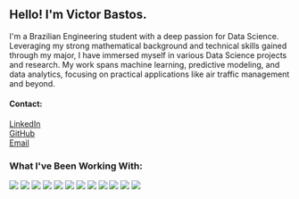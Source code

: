 <strong>
    <h2>Hello! I'm Victor Bastos.</h2>
</strong>

<p>
    I'm a Brazilian Engineering student with a deep passion for Data Science. Leveraging my strong mathematical background and technical skills gained through my major, I have immersed myself in various Data Science projects and research. My work spans machine learning, predictive modeling, and data analytics, focusing on practical applications like air traffic management and beyond.

</p>

<h4>Contact:</h4>

<p>
    <a href="https://www.linkedin.com/in/victor-bastos7/">LinkedIn</a>
    <br>
    <a href="https://github.com/victor-bastos">GitHub</a>
    <br>
    <a href="mailto:victorhugo.o.bastos@gmail.com">Email</a>
</p>

<h3>What I've Been Working With:</h3>

![](https://img.shields.io/badge/-Python-informational?style=for-the-badge&logo=python&color=000000)
![](https://img.shields.io/badge/PostgreSQL-316192?style=for-the-badge&logo=postgresql&logoColor=white)
![](https://img.shields.io/badge/-GitHub-informational?style=for-the-badge&logo=github&&color=000000)
![](https://img.shields.io/badge/scikit_learn-F7931E?style=for-the-badge&logo=scikit-learn&logoColor=white)
![](https://img.shields.io/badge/TensorFlow-FF6F00?style=for-the-badge&logo=TensorFlow&logoColor=white)
![](https://img.shields.io/badge/Google%20Sheets-34A853?style=for-the-badge&logo=google-sheets&logoColor=white)
![](https://img.shields.io/badge/PowerBI-F2C811?style=for-the-badge&logo=Power%20BI&logoColor=white)
![](https://img.shields.io/badge/Tableau-E97627?style=for-the-badge&logo=Tableau&logoColor=white)
![](https://img.shields.io/badge/pandas-150458?style=for-the-badge&logo=pandas&logoColor=white)
![](https://img.shields.io/badge/geopandas-154558?style=for-the-badge&logo=geopandas&logoColor=white)
![](https://img.shields.io/badge/React_Native-61DAFB?style=for-the-badge&logo=react&logoColor=black)
![](https://img.shields.io/badge/SQL_Alchemy-0174B6?style=for-the-badge&logo=sqlalchemy&logoColor=white)

<br />
<br />
